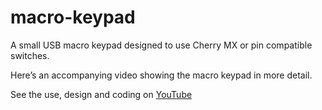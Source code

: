 # macro-keypad
A small USB macro keypad designed to use Cherry MX or pin compatible switches.

Here’s an accompanying video showing the macro keypad in more detail.

See the use, design and coding on [YouTube](https://www.youtube.com/watch?v=2TVdBebZfKo)
